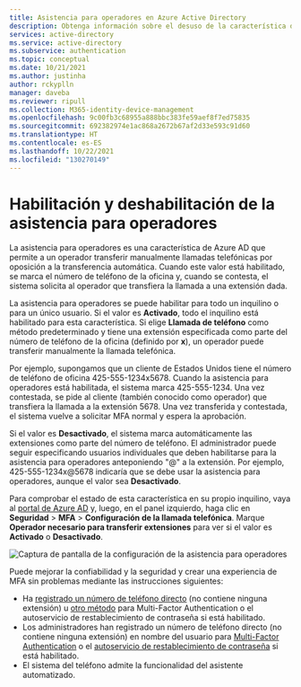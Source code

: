 ```yaml
---
title: Asistencia para operadores en Azure Active Directory
description: Obtenga información sobre el desuso de la característica de asistencia para operadores en Azure Active Directory.
services: active-directory
ms.service: active-directory
ms.subservice: authentication
ms.topic: conceptual
ms.date: 10/21/2021
ms.author: justinha
author: rckyplln
manager: daveba
ms.reviewer: ripull
ms.collection: M365-identity-device-management
ms.openlocfilehash: 9c00fb3c68955a888bbc383fe59aef8f7ed75835
ms.sourcegitcommit: 692382974e1ac868a2672b67af2d33e593c91d60
ms.translationtype: HT
ms.contentlocale: es-ES
ms.lasthandoff: 10/22/2021
ms.locfileid: "130270149"
---
```

# <a name="how-to-enable-and-disable-operator-assistance"></a>Habilitación y deshabilitación de la asistencia para operadores

La asistencia para operadores es una característica de Azure AD que permite a un operador transferir manualmente llamadas telefónicas por oposición a la transferencia automática. Cuando este valor está habilitado, se marca el número de teléfono de la oficina y, cuando se contesta, el sistema solicita al operador que transfiera la llamada a una extensión dada.

La asistencia para operadores se puede habilitar para todo un inquilino o para un único usuario. Si el valor es **Activado**, todo el inquilino está habilitado para esta característica. Si elige **Llamada de teléfono** como método predeterminado y tiene una extensión especificada como parte del número de teléfono de la oficina (definido por **x**), un operador puede transferir manualmente la llamada telefónica.

Por ejemplo, supongamos que un cliente de Estados Unidos tiene el número de teléfono de oficina 425-555-1234x5678. Cuando la asistencia para operadores está habilitada, el sistema marca 425-555-1234. Una vez contestada, se pide al cliente (también conocido como operador) que transfiera la llamada a la extensión 5678. Una vez transferida y contestada, el sistema vuelve a solicitar MFA normal y espera la aprobación.

Si el valor es **Desactivado**, el sistema marca automáticamente las extensiones como parte del número de teléfono. El administrador puede seguir especificando usuarios individuales que deben habilitarse para la asistencia para operadores anteponiendo "@" a la extensión. Por ejemplo, 425-555-1234x@5678 indicaría que se debe usar la asistencia para operadores, aunque el valor sea **Desactivado**.

Para comprobar el estado de esta característica en su propio inquilino, vaya al [portal de Azure AD](https://ms.portal.azure.com/#blade/Microsoft_AAD_IAM/ActiveDirectoryMenuBlade) y, luego, en el panel izquierdo, haga clic en **Seguridad** > **MFA** > **Configuración de la llamada telefónica**. Marque **Operador necesario para transferir extensiones** para ver si el valor es **Activado** o **Desactivado**. 

![Captura de pantalla de la configuración de la asistencia para operadores](./media/concept-authentication-operator-assistance/settings.png)

Puede mejorar la confiabilidad y la seguridad y crear una experiencia de MFA sin problemas mediante las instrucciones siguientes:

- Ha [registrado un número de teléfono directo](https://aka.ms/mfasetup) (no contiene ninguna extensión) u [otro método](concept-authentication-methods.md) para Multi-Factor Authentication o el autoservicio de restablecimiento de contraseña si está habilitado. 
- Los administradores han registrado un número de teléfono directo (no contiene ninguna extensión) en nombre del usuario para [Multi-Factor Authentication](howto-mfa-userdevicesettings.md#add-authentication-methods-for-a-user) o el [autoservicio de restablecimiento de contraseña](tutorial-enable-sspr.md) si está habilitado. 
- El sistema del teléfono admite la funcionalidad del asistente automatizado. 
 
